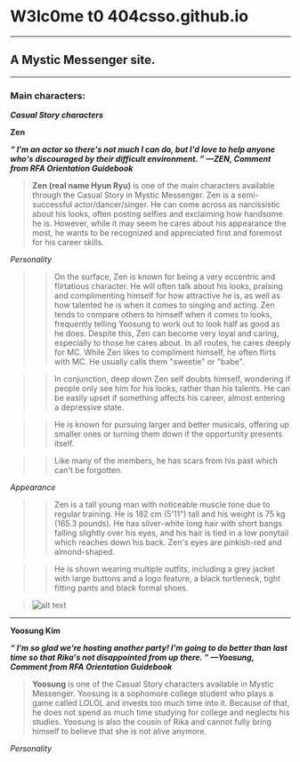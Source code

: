 # W3lc0me t0 404csso.github.io
---
## A Mystic Messenger site.
---
### Main characters:
***Casual Story characters***

**Zen**

***“	I'm an actor so there's not much I can do, but I'd love to help anyone who's discouraged by their difficult environment.	”
—ZEN, Comment from RFA Orientation Guidebook***

>   **Zen (real name Hyun Ryu)** is one of the main characters available through the Casual Story in Mystic Messenger. Zen is a semi-successful actor/dancer/singer. He can come across as narcissistic about his looks, often posting selfies and exclaiming how handsome he is. However, while it may seem he cares about his appearance the most, he wants to be recognized and appreciated first and foremost for his career skills.

*Personality*

>> On the surface, Zen is known for being a very eccentric and flirtatious character. He will often talk about his looks, praising and complimenting himself for how attractive he is, as well as how talented he is when it comes to singing and acting. Zen tends to compare others to himself when it comes to looks, frequently telling Yoosung to work out to look half as good as he does. Despite this, Zen can become very loyal and caring, especially to those he cares about. In all routes, he cares deeply for MC. While Zen likes to compliment himself, he often flirts with MC. He usually calls them "sweetie" or "babe".

>> In conjunction, deep down Zen self doubts himself, wondering if people only see him for his looks, rather than his talents. He can be easily upset if something affects his career, almost entering a depressive state.

>> He is known for pursuing larger and better musicals, offering up smaller ones or turning them down if the opportunity presents itself.

>> Like many of the members, he has scars from his past which can't be forgotten.

*Appearance*

>> Zen is a tall young man with noticeable muscle tone due to regular training. He is 182 cm (5'11") tall and his weight is 75 kg (165.3 pounds). He has silver-white long hair with short bangs falling slightly over his eyes, and his hair is tied in a low ponytail which reaches down his back. Zen's eyes are pinkish-red and almond-shaped.

>> He is shown wearing multiple outfits, including a grey jacket with large buttons and a logo feature, a black turtleneck, tight fitting pants and black formal shoes.

> ![alt text](https://static.wikia.nocookie.net/mystic-messenger/images/9/9f/Zen_render.png/revision/latest?cb=20160920004035)
---

**Yoosung Kim**

***“	I'm so glad we're hosting another party! I'm going to do better than last time so that Rika's not disappointed from up there.	”
—Yoosung, Comment from RFA Orientation Guidebook***

> **Yoosung** is one of the Casual Story characters available in Mystic Messenger. Yoosung is a sophomore college student who plays a game called LOLOL and invests too much time into it. Because of that, he does not spend as much time studying for college and neglects his studies. Yoosung is also the cousin of Rika and cannot fully bring himself to believe that she is not alive anymore.

*Personality*

>>
